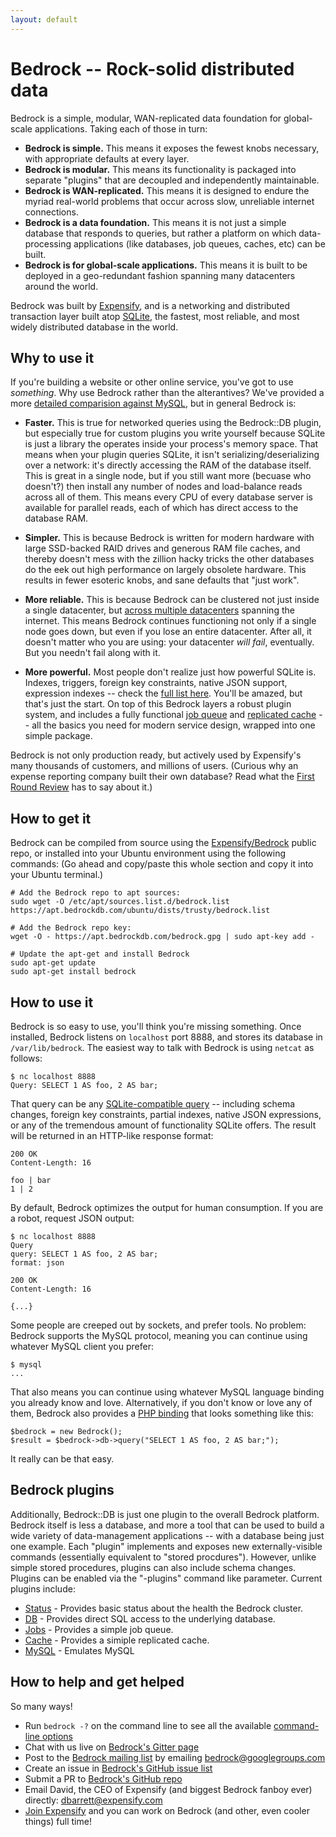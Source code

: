 ```yaml
---
layout: default
---
```


# Bedrock -- Rock-solid distributed data
Bedrock is a simple, modular, WAN-replicated data foundation for global-scale applications.  Taking each of those in turn:

* **Bedrock is simple.** This means it exposes the fewest knobs necessary, with appropriate defaults at every layer.
* **Bedrock is modular.**  This means its functionality is packaged into separate "plugins" that are decoupled and independently maintainable.
* **Bedrock is WAN-replicated.**  This means it is designed to endure the myriad real-world problems that occur across slow, unreliable internet connections.
* **Bedrock is a data foundation.**  This means it is not just a simple database that responds to queries, but rather a platform on which data-processing applications (like databases, job queues, caches, etc) can be built.
* **Bedrock is for global-scale applications.**  This means it is built to be deployed in a geo-redundant fashion spanning many datacenters around the world.

Bedrock was built by [Expensify](https://www.expensify.com), and is a networking and distributed transaction layer built atop [SQLite](http://sqlite.org/), the fastest, most reliable, and most widely distributed database in the world.

## Why to use it
If you're building a website or other online service, you've got to use *something*.  Why use Bedrock rather than the alterantives?  We've provided a more [detailed comparision against MySQL](http://bedrockdb.com/vs_mysql.html), but in general Bedrock is:

* **Faster.**  This is true for networked queries using the Bedrock::DB plugin, but especially true for custom plugins you write yourself because SQLite is just a library the operates inside your process's memory space.  That means when your plugin queries SQLite, it isn't serializing/deserializing over a network: it's directly accessing the RAM of the database itself.  This is great in a single node, but if you still want more (becuase who doesn't?) then install any number of nodes and load-balance reads across all of them.  This means every CPU of every database server is available for parallel reads, each of which has direct access to the database RAM.

* **Simpler.**  This is because Bedrock is written for modern hardware with large SSD-backed RAID drives and generous RAM file caches, and thereby doesn't mess with the zillion hacky tricks the other databases do the eek out high performance on largely obsolete hardware.  This results in fewer esoteric knobs, and sane defaults that "just work".

* **More reliable.**  This is because Bedrock can be clustered not just inside a single datacenter, but [across multiple datacenters](http://bedrockdb.com/multizone.html) spanning the internet.  This means Bedrock continues functioning not only if a single node goes down, but even if you lose an entire datacenter.  After all, it doesn't matter who you are using: your datacenter *will fail*, eventually.  But you needn't fail along with it.

* **More powerful.**  Most people don't realize just how powerful SQLite is.  Indexes, triggers, foreign key constraints, native JSON support, expression indexes -- check the [full list here](http://sqlite.org/fullsql.html).  You'll be amazed, but that's just the start.  On top of this Bedrock layers a robust plugin system, and includes a fully functional [job queue](http://bedrockdb.com/jobs.html) and [replicated cache](http://bedrockdb.com/cache.html) -- all the basics you need for modern service design, wrapped into one simple package.

Bedrock is not only production ready, but actively used by Expensify's many thousands of customers, and millions of users.  (Curious why an expense reporting company built their own database?  Read what the [First Round Review](http://firstround.com/review/your-database-is-your-prison-heres-how-expensify-broke-free/) has to say about it.)

## How to get it
Bedrock can be compiled from source using the [Expensify/Bedrock](https://github.com/Expensify/Bedrock) public repo, or installed into your Ubuntu environment using the following commands:  (Go ahead and copy/paste this whole section and copy it into your Ubuntu terminal.)

    # Add the Bedrock repo to apt sources:
    sudo wget -O /etc/apt/sources.list.d/bedrock.list https://apt.bedrockdb.com/ubuntu/dists/trusty/bedrock.list

    # Add the Bedrock repo key:
    wget -O - https://apt.bedrockdb.com/bedrock.gpg | sudo apt-key add -

    # Update the apt-get and install Bedrock
    sudo apt-get update
    sudo apt-get install bedrock

## How to use it
Bedrock is so easy to use, you'll think you're missing something.  Once installed, Bedrock listens on `localhost` port 8888, and stores its database in `/var/lib/bedrock`.  The easiest way to talk with Bedrock is using `netcat` as follows:

    $ nc localhost 8888
    Query: SELECT 1 AS foo, 2 AS bar;

That query can be any [SQLite-compatible query](http://sqlite.org/lang.html) -- including schema changes, foreign key constraints, partial indexes, native JSON expressions, or any of the tremendous amount of functionality SQLite offers.  The result will be returned in an HTTP-like response format:

    200 OK
    Content-Length: 16
    
    foo | bar
    1 | 2

By default, Bedrock optimizes the output for human consumption.  If you are a robot, request JSON output:

    $ nc localhost 8888
    Query
    query: SELECT 1 AS foo, 2 AS bar;
    format: json

    200 OK
    Content-Length: 16

    {...}

Some people are creeped out by sockets, and prefer tools.  No problem: Bedrock supports the MySQL protocol, meaning you can continue using whatever MySQL client you prefer:

    $ mysql
    ...

That also means you can continue using whatever MySQL language binding you already know and love.  Alternatively, if you don't know or love any of them, Bedrock also provides a [PHP binding](https://github.com/Expensify/Bedrock-PHP) that looks something like this:

    $bedrock = new Bedrock();
    $result = $bedrock->db->query("SELECT 1 AS foo, 2 AS bar;");

It really can be that easy.

## Bedrock plugins
Additionally, Bedrock::DB is just one plugin to the overall Bedrock platform.  Bedrock itself is less a database, and more a tool that can be used to build a wide variety of data-management applications -- with a database being just one example.  Each "plugin" implements and exposes new externally-visible commands (essentially equivalent to "stored procdures").  However, unlike simple stored procedures, plugins can also include schema changes.  Plugins can be enabled via the "-plugins" command like parameter.  Current plugins include:

* [Status](http://bedrockdb.com/status.html) - Provides basic status about the health the Bedrock cluster.
* [DB](http://bedrockdb.com/db.html) - Provides direct SQL access to the underlying database.
* [Jobs](http://bedrockdb.com/jobs.html) - Provides a simple job queue.
* [Cache](http://bedrockdb.com/cache.html) - Provides a simiple replicated cache.
* [MySQL](http://bedrockdb.com/mysql.html) - Emulates MySQL

## How to help and get helped
So many ways!

* Run `bedrock -?` on the command line to see all the available [command-line options](http://bedrockdb.com/cli.html)
* Chat with us live on [Bedrock's Gitter page](https://gitter.im/Expensify-Bedrock/Lobby)
* Post to the [Bedrock mailing list](https://groups.google.com/forum/#!forum/bedrock) by emailing [bedrock@googlegroups.com](mailto:bedrock@googlegroups.com)
* Create an issue in [Bedrock's GitHub issue list](https://github.com/Expensify/Bedrock/issues)
* Submit a PR to [Bedrock's GitHub repo](https://github.com/Expensify/Bedrock)
* Email David, the CEO of Expensify (and biggest Bedrock fanboy ever) directly: [dbarrett@expensify.com](mailto:dbarrett@expensify.com)
* [Join Expensify](http://we.are.expensify.com) and you can work on Bedrock (and other, even cooler things) full time!


